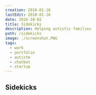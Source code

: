 ```yaml
---
creation: 2018-01-16
lastEdit: 2018-01-16
date: 2016-10-02
title: Sidekicks
description: Helping autistic families
path: /sidekicks
image: ./screenshot.PNG
tags:
  - work
  - portfolio
  - autistm
  - chatbot
  - startup
---
```


## Sidekicks
